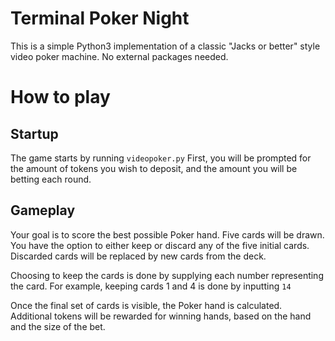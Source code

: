 # Terminal Poker Night
This is a simple Python3 implementation of a classic "Jacks or better" style video poker machine. No external packages needed.

# How to play
## Startup

The game starts by running `videopoker.py`
First, you will be prompted for the amount of tokens you wish to deposit, and the amount you will be betting each round.

## Gameplay

Your goal is to score the best possible Poker hand.
Five cards will be drawn.
You have the option to either keep or discard any of the five initial cards.
Discarded cards will be replaced by new cards from the deck.

Choosing to keep the cards is done by supplying each number representing the card. For example, keeping cards 1 and 4 is done by inputting `14`

Once the final set of cards is visible, the Poker hand is calculated. Additional tokens will be rewarded for winning hands, based on the hand and the size of the bet.